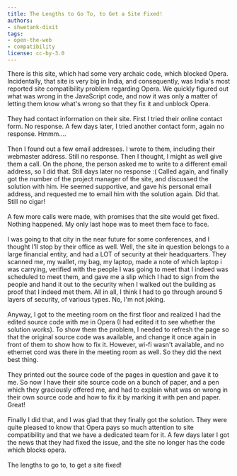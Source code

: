 ```yaml
---
title: The Lengths to Go To, to Get a Site Fixed!
authors:
- shwetank-dixit
tags:
- open-the-web
- compatibility
license: cc-by-3.0
---
```

There is this site, which had some very archaic code, which blocked Opera. Incidentally, that site is very big in India, and consequently, was India&#39;s most reported site compatibility problem regarding Opera. We quickly figured out what was wrong in the JavaScript code, and now it was only a matter of letting them know what&#39;s wrong so that they fix it and unblock Opera.<br/><br/>They had contact information on their site. First I tried their online contact form. No response. A few days later, I tried another contact form, again no response. Hmmm....<br/><br/>Then I found out a few email addresses. I wrote to them, including their webmaster address. Still no response. Then I thought, I might as well give them a call. On the phone, the person asked me to write to a different email address, so I did that. Still days later no response :( Called again, and finally got the number of the project manager of the site, and discussed the solution with him. He seemed supportive, and gave his personal email address, and requested me to email him with the solution again. Did that. Still no cigar!<br/><br/>A few more calls were made, with promises that the site would get fixed. Nothing happened. My only last hope was to meet them face to face.<br/><br/>I was going to that city in the near future for some conferences, and I thought I&#39;ll stop by their office as well. Well, the site in question belongs to a large financial entity, and had a LOT of security at their headquarters. They scanned me, my wallet, my bag, my laptop, made a note of which laptop i was carrying, verified with the people I was going to meet that I indeed was scheduled to meet them, and gave me a slip which I had to sign from the people and hand it out to the security when I walked out the building as proof that I indeed met them. All in all, I think I had to go through around 5 layers of security, of various types. No, I&#39;m not joking.<br/><br/>Anyway, I got to the meeting room on the first floor and realized I had the edited source code with me in Opera (I had edited it to see whether the solution works). To show them the problem, I needed to refresh the page so that the original source code was available, and change it once again in front of them to show how to fix it. However, wi-fi wasn&#39;t available, and no ethernet cord was there in the meeting room as well. So they did the next best thing. <br/><br/>They printed out the source code of the pages in question and gave it to me. So now I have their site source code on a bunch of paper, and a pen which they graciously offered me, and had to explain what was on wrong in their own source code and how to fix it by marking it with pen and paper. Great!<br/><br/>Finally I did that, and I was glad that they finally got the solution. They were quite pleased to know that Opera pays so much attention to site compatibility and that we have a dedicated team for it. A few days later I got the news that they had fixed the issue, and the site no longer has the code which blocks opera.<br/><br/>The lengths to go to, to get a site fixed!
